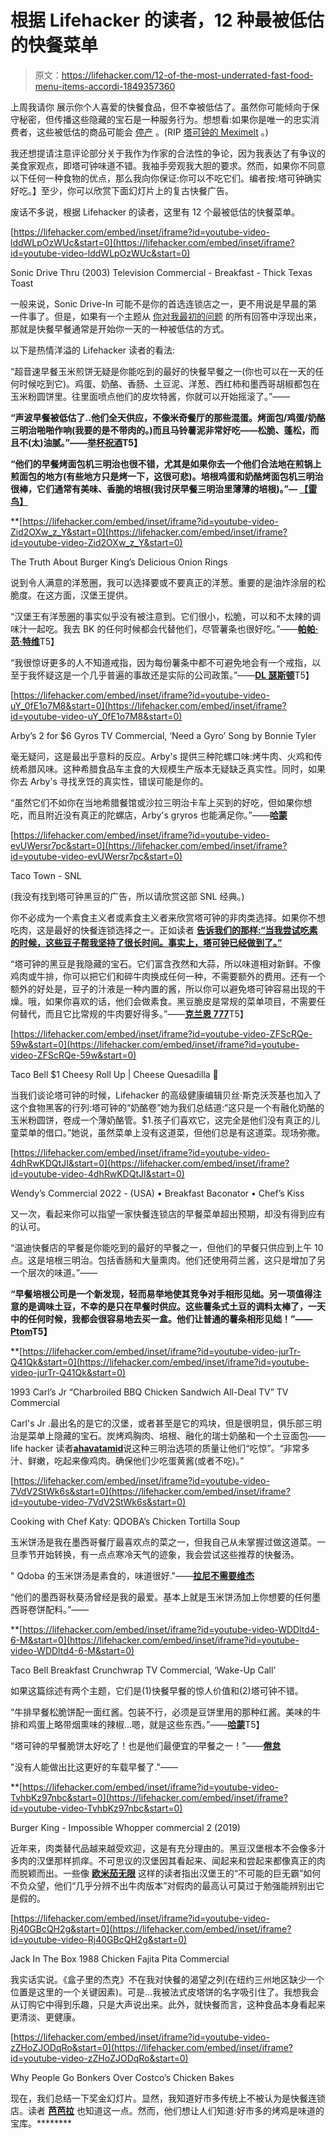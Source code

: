 # 根据 Lifehacker 的读者，12 种最被低估的快餐菜单

> 原文：<https://lifehacker.com/12-of-the-most-underrated-fast-food-menu-items-accordi-1849357360>

上周我请你 展示你个人喜爱的快餐食品，但不幸被低估了。虽然你可能倾向于保守秘密，但传播这些隐藏的宝石是一种服务行为。想想看:如果你是唯一的忠实消费者，这些被低估的商品可能会 [停产](https://lifehacker.com/15-discontinued-fast-food-items-that-must-return-accor-1848157164) 。(RIP [塔可钟的 Meximelt](https://lifehacker.com/15-discontinued-fast-food-items-that-must-return-accor-1848157164/slides/2) 。)

我还想提请注意评论部分关于我作为作家的合法性的争论，因为我表达了有争议的美食家观点，即塔可钟味道不错。我袖手旁观我大胆的要求。然而，如果你不同意以下任何一种食物的优点，那么我向你保证:你可以不吃它们。编者按:塔可钟确实好吃。】至少，你可以欣赏下面幻灯片上的复古快餐广告。

废话不多说，根据 Lifehacker 的读者，这里有 12 个最被低估的快餐菜单。

 [https://lifehacker.com/embed/inset/iframe?id=youtube-video-lddWLpOzWUc&start=0](https://lifehacker.com/embed/inset/iframe?id=youtube-video-lddWLpOzWUc&start=0)

<figcaption class="sc-1ptbguh-0 hxeMec caption">Sonic Drive Thru (2003) Television Commercial - Breakfast - Thick Texas Toast</figcaption> 

一般来说，Sonic Drive-In 可能不是你的首选连锁店之一，更不用说是早晨的第一件事了。但是，如果有一个主题从 [你对我最初的问题](https://lifehacker.com/what-are-the-most-underrated-fast-food-menu-items-1849332459) 的所有回答中浮现出来，那就是快餐早餐通常是开始你一天的一种被低估的方式。

以下是热情洋溢的 Lifehacker 读者的看法:

“超音速早餐玉米煎饼无疑是你能吃到的最好的快餐早餐之一(你也可以在一天的任何时候吃到它)。鸡蛋、奶酪、香肠、土豆泥、洋葱、西红柿和墨西哥胡椒都包在玉米粉圆饼里。往里面喷点他们的皮坎特酱，你就可以开始摇滚了。”——[](https://kinja.com/itsdeke)

**“声波早餐被低估了..他们全天供应，不像米奇餐厅的那些混蛋。烤面包/鸡蛋/奶酪三明治啪啪作响(我要的是不带肉的。)而且马铃薯泥非常好吃——松脆、蓬松，而且不(太)油腻。”——[**举杯祝酒**](https://kinja.com/tnegrete)T5】**

**“他们的早餐烤面包机三明治也很不错，尤其是如果你去一个他们合法地在煎锅上煎面包的地方(有些地方只是烤一下，这很可悲)。培根鸡蛋和奶酪烤面包机三明治很棒，它们通常有美味、香脆的培根(我讨厌早餐三明治里薄薄的培根)。”— [**【雷鸟】**](https://kinja.com/thundercatsridesagain)**

 **[https://lifehacker.com/embed/inset/iframe?id=youtube-video-Zid2OXw_z_Y&start=0](https://lifehacker.com/embed/inset/iframe?id=youtube-video-Zid2OXw_z_Y&start=0)

<figcaption class="sc-1ptbguh-0 hxeMec caption">The Truth About Burger King’s Delicious Onion Rings</figcaption> 

说到令人满意的洋葱圈，我可以选择要或不要真正的洋葱。重要的是油炸涂层的松脆度。在这方面，汉堡王提供。

“汉堡王有洋葱圈的事实似乎没有被注意到。它们很小，松脆，可以和不太辣的调味汁一起吃。我去 BK 的任何时候都会代替他们，尽管薯条也很好吃。”——[**帕帕·范·特维**](https://kinja.com/papavantwee)T5】

“我很惊讶更多的人不知道戒指，因为每份薯条中都不可避免地会有一个戒指，以至于我怀疑这是一个几乎普遍的事故还是实际的公司政策。”——[**DL 瑟斯顿**](https://kinja.com/dlthurston)T5】

 [https://lifehacker.com/embed/inset/iframe?id=youtube-video-uY_0fE1o7M8&start=0](https://lifehacker.com/embed/inset/iframe?id=youtube-video-uY_0fE1o7M8&start=0)

<figcaption class="sc-1ptbguh-0 hxeMec caption">Arby’s 2 for $6 Gyros TV Commercial, ‘Need a Gyro’ Song by Bonnie Tyler</figcaption> 

毫无疑问，这是最出乎意料的反应。Arby's 提供三种陀螺口味:烤牛肉、火鸡和传统希腊风味。这种希腊食品车主食的大规模生产版本无疑缺乏真实性。同时，如果你去 Arby's 寻找烹饪的真实性，错误可能是你的。

“虽然它们不如你在当地希腊餐馆或沙拉三明治卡车上买到的好吃，但如果你想吃，而且附近没有真正的陀螺店，Arby's gryros 也能满足你。”——[**哈蒙**](https://kinja.com/harmon20)

 [https://lifehacker.com/embed/inset/iframe?id=youtube-video-evUWersr7pc&start=0](https://lifehacker.com/embed/inset/iframe?id=youtube-video-evUWersr7pc&start=0)

<figcaption class="sc-1ptbguh-0 hxeMec caption">Taco Town - SNL</figcaption> 

(我没有找到塔可钟黑豆的广告，所以请欣赏这部 SNL 经典。)

你不必成为一个素食主义者或素食主义者来欣赏塔可钟的非肉类选择。如果你不想吃肉，这是最好的快餐连锁选择之一。正如读者 [**告诉我们的那样:“当我尝试吃素的时候，这些豆子帮我坚持了很长时间。事实上，塔可钟已经做到了。”**](https://kinja.com/toecheese4life)

“塔可钟的黑豆是我隐藏的宝石。它们富含孜然和大蒜，所以味道相对新鲜。不像鸡肉或牛排，你可以把它们和碎牛肉换成任何一种，不需要额外的费用。还有一个额外的好处是，豆子的汁液是一种内置的酱，所以你可以避免塔可钟容易出现的干燥。哦，如果你喜欢的话，他们会做素食。黑豆脆皮是常规的菜单项目，不需要任何替代，而且它比常规的牛肉要好得多。”——[**克兰恩 777**](https://kinja.com/crann777)T5】

 [https://lifehacker.com/embed/inset/iframe?id=youtube-video-ZFScRQe-59w&start=0](https://lifehacker.com/embed/inset/iframe?id=youtube-video-ZFScRQe-59w&start=0)

<figcaption class="sc-1ptbguh-0 hxeMec caption">Taco Bell $1 Cheesy Roll Up | Cheese Quesadilla 🧀</figcaption> 

当我们谈论塔可钟的时候，Lifehacker 的高级健康编辑贝丝·斯克沃茨基也加入了这个食物黑客的行列:塔可钟的“奶酪卷”她为我们总结道:“这只是一个有融化奶酪的玉米粉圆饼，卷成一个薄奶酪管。$1.孩子们喜欢它，这完全是他们没有真正的儿童菜单的借口。”她说，虽然菜单上没有这道菜，但他们总是有这道菜。现场弥撒。

 [https://lifehacker.com/embed/inset/iframe?id=youtube-video-4dhRwKDQtJI&start=0](https://lifehacker.com/embed/inset/iframe?id=youtube-video-4dhRwKDQtJI&start=0)

<figcaption class="sc-1ptbguh-0 hxeMec caption">Wendy’s Commercial 2022 - (USA) • Breakfast Baconator • Chef’s Kiss</figcaption> 

又一次，看起来你可以指望一家快餐连锁店的早餐菜单超出预期，却没有得到应有的认可。

“温迪快餐店的早餐是你能吃到的最好的早餐之一，但他们的早餐只供应到上午 10 点。这是培根三明治。包括香肠和大量熏肉。他们还使用荷兰酱，这只是增加了另一个层次的味道。”——[](https://kinja.com/Spderweb)

**“早餐培根公司是一个新发现，轻而易举地使其竞争对手相形见绌。另一项值得注意的是调味土豆，不幸的是只在早餐时供应。这些薯条式土豆的调料太棒了，一天中的任何时候，我都会很容易地去买一盒。他们让普通的薯条相形见绌！”——[**Ptom**](https://kinja.com/tompierce)T5】**

 **[https://lifehacker.com/embed/inset/iframe?id=youtube-video-jurTr-Q41Qk&start=0](https://lifehacker.com/embed/inset/iframe?id=youtube-video-jurTr-Q41Qk&start=0)

<figcaption class="sc-1ptbguh-0 hxeMec caption">1993 Carl’s Jr “Charbroiled BBQ Chicken Sandwich All-Deal TV” TV Commercial</figcaption> 

Carl's Jr .最出名的是它的汉堡，或者甚至是它的鸡块，但是很明显，俱乐部三明治是菜单上隐藏的宝石。炭烤鸡胸肉、培根、融化的瑞士奶酪和一个土豆面包——life hacker 读者[**ahavatamid**](https://kinja.com/ahavatamid)说这种三明治选项的质量让他们“吃惊”。“非常多汁、鲜嫩，吃起来像鸡肉。确保他们少吃蛋黄酱(或者不吃)。”

 [https://lifehacker.com/embed/inset/iframe?id=youtube-video-7VdV2StWk6s&start=0](https://lifehacker.com/embed/inset/iframe?id=youtube-video-7VdV2StWk6s&start=0)

<figcaption class="sc-1ptbguh-0 hxeMec caption">Cooking with Chef Katy: QDOBA’s Chicken Tortilla Soup</figcaption> 

玉米饼汤是我在墨西哥餐厅最喜欢点的菜之一，但我自己从未掌握过做这道菜。一旦季节开始转换，有一点点寒冷天气的迹象，我会尝试这些推荐的快餐汤。

" Qdoba 的玉米饼汤是素食的，味道很好."——[**拉尼不需要维杰**](https://kinja.com/raniqueenphoenix)

“他们的墨西哥秋葵汤曾经是我的最爱。基本上就是玉米饼汤加上你想要的任何墨西哥卷饼配料。”——[](https://kinja.com/itsdeke)

 **[https://lifehacker.com/embed/inset/iframe?id=youtube-video-WDDltd4-6-M&start=0](https://lifehacker.com/embed/inset/iframe?id=youtube-video-WDDltd4-6-M&start=0)

<figcaption class="sc-1ptbguh-0 hxeMec caption">Taco Bell Breakfast Crunchwrap TV Commercial, ‘Wake-Up Call’</figcaption> 

如果这篇综述有两个主题，它们是(1)快餐早餐的惊人价值和(2)塔可钟不错。

“牛排早餐松脆饼配一面红酱。包装不行，必须是豆饼里用的那种红酱。美味的牛排和鸡蛋上略带烟熏味的辣椒...嗯，就是这些东西。”——[**哈蒙**](https://kinja.com/harmon20)T5】

“塔可钟的早餐脆饼太好吃了！也是他们最便宜的早餐之一！”——[**倦怠**](https://kinja.com/burnout122812)

"没有人能做出比这更好的车载早餐了."——[](https://kinja.com/monkeyt)

 **[https://lifehacker.com/embed/inset/iframe?id=youtube-video-TvhbKz97nbc&start=0](https://lifehacker.com/embed/inset/iframe?id=youtube-video-TvhbKz97nbc&start=0)

<figcaption class="sc-1ptbguh-0 hxeMec caption">Burger King - Impossible Whopper commercial 2 (2019)</figcaption> 

近年来，肉类替代品越来越受欢迎，这是有充分理由的。黑豆汉堡根本不会像多汁多肉的汉堡那样抓痒。不可思议的汉堡因其看起来、闻起来和尝起来都像真正的肉而脱颖而出。一些像 [**欧米茄无限**](https://kinja.com/omegaunlimited2) 这样的读者指出汉堡王的“不可能的巨无霸”如何不负众望，他们“几乎分辨不出牛肉版本”对假肉的最高认可莫过于勉强能辨别出它是假的。

 [https://lifehacker.com/embed/inset/iframe?id=youtube-video-Rj40GBcQH2g&start=0](https://lifehacker.com/embed/inset/iframe?id=youtube-video-Rj40GBcQH2g&start=0)

<figcaption class="sc-1ptbguh-0 hxeMec caption">Jack In The Box 1988 Chicken Fajita Pita Commercial</figcaption> 

我实话实说。《盒子里的杰克》不在我对快餐的渴望之列(在纽约三州地区缺少一个位置是这里的一个关键因素)。可是...我被法式皮塔饼的名字吸引住了。我想我会从订购它中得到乐趣，只是大声说出来。此外，就快餐而言，这种食品本身看起来更清淡、更健康。

 [https://lifehacker.com/embed/inset/iframe?id=youtube-video-zZHoZJODqRo&start=0](https://lifehacker.com/embed/inset/iframe?id=youtube-video-zZHoZJODqRo&start=0)

<figcaption class="sc-1ptbguh-0 hxeMec caption">Why People Go Bonkers Over Costco’s Chicken Bakes</figcaption> 

现在，我们总结一下奖金幻灯片。显然，我知道好市多传统上不被认为是快餐连锁店。读者 [**芭芭拉**](https://kinja.com/barbotus-stole-my-username) 也知道这一点。然而，他们想让人们知道:好市多的烤鸡是味道的宝库。********